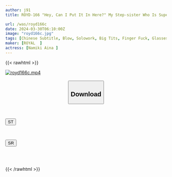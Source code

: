 ```yaml
---
author: j91
title: ROYD-166 "Hey, Can I Put It In Here?" My Step-sister Who Is Super Serious And Has Droopy Eyes With Plain Glasses Is Actually A Little Devil! Secretly Requesting Immediate Sex In A Long Skirt! I Secretly Cum In Front Of My Parents Without Them Finding Out! Aina Namiki

url: /was/royd166c
date: 2024-03-30T06:10:00Z
image: "royd166c.jpg"
tags: [Chinese Subtitle, Blow, Solowork, Big Tits, Finger Fuck, Glasses, Back	]
maker: [ROYAL  ]
actress: [Namiki Aina ]
---
```



{{< rawhtml >}}

<div class="video" data-videoid="ykpZ3lkZ7ZC19oD">
    <a href="javascript:;">
        <img src="/was/royd166c/royd166c.jpg" width="WIDTH" height="HEIGHT" alt="royd166c.mp4" loading="lazy">
    </a>
</div>

<script type="text/javascript" src="https://j91.asia/asset/on-demand-st.js"></script>

<br>
  <link rel="stylesheet" href="https://j91.asia/asset/bs5.css">
  
  <center>
  <button class="btn btn-primary" type="button" data-bs-toggle="collapse" data-bs-target=".multi-collapse" aria-expanded="false" aria-controls="multiCollapseExample1 multiCollapseExample2"><h2>Download</h2></button></center>
</p>
<div class="row">
  <div class="col">
    <div class="collapse multi-collapse" id="multiCollapseExample1">
      <div class="card card-body">
	      	      <br>
<div class="buttons">  
<p><a href="https://streamtape.to/v/ykpZ3lkZ7ZC19oD" target="_blank"><button class="btn-hover color-3"><i class="fa fa-download"></i> ST</button></a></p></div>
    </div>
  </div>
</div>
  <div class="col">
    <div class="collapse multi-collapse" id="multiCollapseExample2">
      <div class="card card-body">
	      <br>
<div class="buttons">
<p><a href="https://rubystm.com/d51icy8isnf2" target="_blank"><button class="btn-hover color-9"><i class="fa fa-download"></i> SR</button></a></p></div>
<br><br>
      </div>
    </div>
  </div>
</div>

{{< /rawhtml >}}